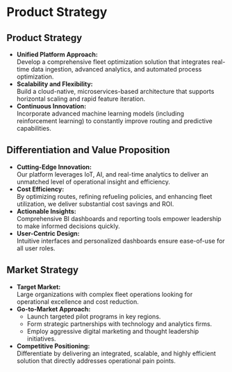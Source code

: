 # Product Strategy

## Product Strategy
- **Unified Platform Approach:**  
  Develop a comprehensive fleet optimization solution that integrates real-time data ingestion, advanced analytics, and automated process optimization.
- **Scalability and Flexibility:**  
  Build a cloud-native, microservices-based architecture that supports horizontal scaling and rapid feature iteration.
- **Continuous Innovation:**  
  Incorporate advanced machine learning models (including reinforcement learning) to constantly improve routing and predictive capabilities.

## Differentiation and Value Proposition
- **Cutting-Edge Innovation:**  
  Our platform leverages IoT, AI, and real-time analytics to deliver an unmatched level of operational insight and efficiency.
- **Cost Efficiency:**  
  By optimizing routes, refining refueling policies, and enhancing fleet utilization, we deliver substantial cost savings and ROI.
- **Actionable Insights:**  
  Comprehensive BI dashboards and reporting tools empower leadership to make informed decisions quickly.
- **User-Centric Design:**  
  Intuitive interfaces and personalized dashboards ensure ease-of-use for all user roles.

## Market Strategy
- **Target Market:**  
  Large organizations with complex fleet operations looking for operational excellence and cost reduction.
- **Go-to-Market Approach:**  
  - Launch targeted pilot programs in key regions.
  - Form strategic partnerships with technology and analytics firms.
  - Employ aggressive digital marketing and thought leadership initiatives.
- **Competitive Positioning:**  
  Differentiate by delivering an integrated, scalable, and highly efficient solution that directly addresses operational pain points.

